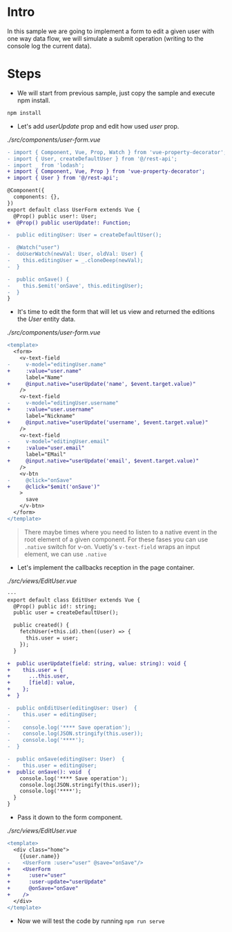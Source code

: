 # Intro

In this sample we are going to implement a form to edit a given user with one way data flow, we will simulate a submit operation (writing to the console log the current data).

# Steps

- We will start from previous sample, just copy the sample and execute npm install.

```bash
npm install
```

- Let's add _userUpdate_ prop and edit how used _user_ prop.

_./src/components/user-form.vue_

```diff
- import { Component, Vue, Prop, Watch } from 'vue-property-decorator';
- import { User, createDefaultUser } from '@/rest-api';
- import _ from 'lodash';
+ import { Component, Vue, Prop } from 'vue-property-decorator';
+ import { User } from '@/rest-api';

@Component({
  components: {},
})
export default class UserForm extends Vue {
  @Prop() public user!: User;
+  @Prop() public userUpdate!: Function;

-  public editingUser: User = createDefaultUser();

-  @Watch("user")
-  doUserWatch(newVal: User, oldVal: User) {
-    this.editingUser = _.cloneDeep(newVal);
-  }

-  public onSave() {
-    this.$emit('onSave', this.editingUser);
-  }
}
```

- It's time to edit the form that will let us view and returned the editions the _User_ entity data.

_./src/components/user-form.vue_

```diff
<template>
  <form>
    <v-text-field
-     v-model="editingUser.name"
+     :value="user.name"
      label="Name"
+     @input.native="userUpdate('name', $event.target.value)"
    />
    <v-text-field
-     v-model="editingUser.username"
+     :value="user.username"
      label="Nickname"
+     @input.native="userUpdate('username', $event.target.value)"  
    />
    <v-text-field
-     v-model="editingUser.email"
+     :value="user.email"
      label="EMail"
+     @input.native="userUpdate('email', $event.target.value)"
    />
    <v-btn
-     @click="onSave"
+     @click="$emit('onSave')"
    >
      save
    </v-btn>
  </form>
</template>
```

> There maybe times where you need to listen to a native event in the root element of a given component. For these fases you can use `.native` switch for v-on. Vuetiy's `v-text-field` wraps an input element, we can use `.native`

- Let's implement the callbacks reception in the page container.

_./src/views/EditUser.vue_

```diff
···
export default class EditUser extends Vue {
  @Prop() public id!: string;
  public user = createDefaultUser();

  public created() {
    fetchUser(+this.id).then((user) => {
      this.user = user;
    });
  }

+  public userUpdate(field: string, value: string): void {
+    this.user = {
+      ...this.user,
+      [field]: value,
+    };
+  }

-  public onEditUser(editingUser: User)  {
-    this.user = editingUser;
-
-    console.log('**** Save operation');
-    console.log(JSON.stringify(this.user));
-    console.log('****');
-  }

-  public onSave(editingUser: User)  {
-    this.user = editingUser;
+  public onSave(): void  {
    console.log('**** Save operation');
    console.log(JSON.stringify(this.user));
    console.log('****');
  }
}
```

- Pass it down to the form component.

_./src/views/EditUser.vue_

```diff
<template>
  <div class="home">
    {{user.name}}
-    <UserForm :user="user" @save="onSave"/>
+    <UserForm
+      :user="user"
+      :user-update="userUpdate"
+      @onSave="onSave"
+    />
  </div>
</template>
```

- Now we will test the code by running `npm run serve`
